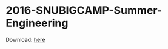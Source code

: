 # 2016-SNUBIGCAMP-Summer-Engineering

Download: [here](https://github.com/SNU-HCIL/2016-SNUBIGCAMP-Summer-Engineering/archive/master.zip)
